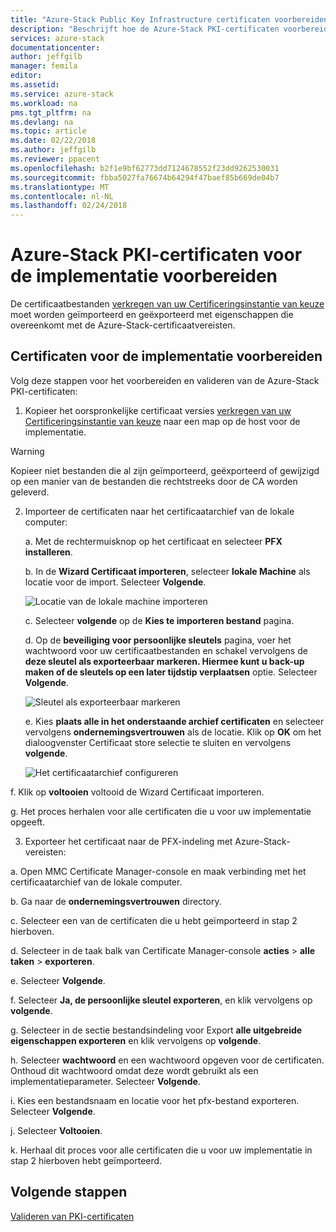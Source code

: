 ```yaml
---
title: "Azure-Stack Public Key Infrastructure certificaten voorbereiden voor Azure-Stack geïntegreerd systemen implementatie | Microsoft Docs"
description: "Beschrijft hoe de Azure-Stack PKI-certificaten voorbereiden voor Azure-Stack geïntegreerd systemen."
services: azure-stack
documentationcenter: 
author: jeffgilb
manager: femila
editor: 
ms.assetid: 
ms.service: azure-stack
ms.workload: na
pms.tgt_pltfrm: na
ms.devlang: na
ms.topic: article
ms.date: 02/22/2018
ms.author: jeffgilb
ms.reviewer: ppacent
ms.openlocfilehash: b2f1e9bf62773dd7124678552f23dd9262530031
ms.sourcegitcommit: fbba5027fa76674b64294f47baef85b669de04b7
ms.translationtype: MT
ms.contentlocale: nl-NL
ms.lasthandoff: 02/24/2018
---
```

# <a name="prepare-azure-stack-pki-certificates-for-deployment"></a>Azure-Stack PKI-certificaten voor de implementatie voorbereiden
De certificaatbestanden [verkregen van uw Certificeringsinstantie van keuze](azure-stack-get-pki-certs.md) moet worden geïmporteerd en geëxporteerd met eigenschappen die overeenkomt met de Azure-Stack-certificaatvereisten.


## <a name="prepare-certificates-for-deployment"></a>Certificaten voor de implementatie voorbereiden
Volg deze stappen voor het voorbereiden en valideren van de Azure-Stack PKI-certificaten: 

1.  Kopieer het oorspronkelijke certificaat versies [verkregen van uw Certificeringsinstantie van keuze](azure-stack-get-pki-certs.md) naar een map op de host voor de implementatie. 
  > [!WARNING]
  > Kopieer niet bestanden die al zijn geïmporteerd, geëxporteerd of gewijzigd op een manier van de bestanden die rechtstreeks door de CA worden geleverd.

2.  Importeer de certificaten naar het certificaatarchief van de lokale computer:

    a.  Met de rechtermuisknop op het certificaat en selecteer **PFX installeren**.

    b.  In de **Wizard Certificaat importeren**, selecteer **lokale Machine** als locatie voor de import. Selecteer **Volgende**.

    ![Locatie van de lokale machine importeren](.\media\prepare-pki-certs\1.png)

    c.  Selecteer **volgende** op de **Kies te importeren bestand** pagina.

    d.  Op de **beveiliging voor persoonlijke sleutels** pagina, voer het wachtwoord voor uw certificaatbestanden en schakel vervolgens de **deze sleutel als exporteerbaar markeren. Hiermee kunt u back-up maken of de sleutels op een later tijdstip verplaatsen** optie. Selecteer **Volgende**.

    ![Sleutel als exporteerbaar markeren](.\media\prepare-pki-certs\2.png)

    e.  Kies **plaats alle in het onderstaande archief certificaten** en selecteer vervolgens **ondernemingsvertrouwen** als de locatie. Klik op **OK** om het dialoogvenster Certificaat store selectie te sluiten en vervolgens **volgende**.

    ![Het certificaatarchief configureren](.\media\prepare-pki-certs\3.png)

  f.    Klik op **voltooien** voltooid de Wizard Certificaat importeren.

  g.    Het proces herhalen voor alle certificaten die u voor uw implementatie opgeeft.

3. Exporteer het certificaat naar de PFX-indeling met Azure-Stack-vereisten:

  a.    Open MMC Certificate Manager-console en maak verbinding met het certificaatarchief van de lokale computer.

  b.    Ga naar de **ondernemingsvertrouwen** directory.

  c.    Selecteer een van de certificaten die u hebt geïmporteerd in stap 2 hierboven.

  d.    Selecteer in de taak balk van Certificate Manager-console **acties** > **alle taken** > **exporteren**.

  e.    Selecteer **Volgende**.

  f.    Selecteer **Ja, de persoonlijke sleutel exporteren**, en klik vervolgens op **volgende**.

  g.    Selecteer in de sectie bestandsindeling voor Export **alle uitgebreide eigenschappen exporteren** en klik vervolgens op **volgende**.

  h.    Selecteer **wachtwoord** en een wachtwoord opgeven voor de certificaten. Onthoud dit wachtwoord omdat deze wordt gebruikt als een implementatieparameter. Selecteer **Volgende**.

  i.    Kies een bestandsnaam en locatie voor het pfx-bestand exporteren. Selecteer **Volgende**.

  j.    Selecteer **Voltooien**.

  k.    Herhaal dit proces voor alle certificaten die u voor uw implementatie in stap 2 hierboven hebt geïmporteerd.

## <a name="next-steps"></a>Volgende stappen
[Valideren van PKI-certificaten](validate-pki-certs.md)